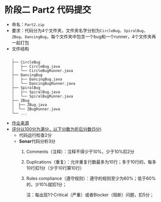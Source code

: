 # 阶段二 Part2 代码提交

 - 命名：`Part2.zip`
 - 要求：代码分为4个文件夹，文件夹名字分别为`CircleBug`、`SpiralBug`、`ZBug`、`DancingBug`，每个文件夹中包含一个bug和一个runner，4个文件夹再一起打包
 - 文件结构
    ```shell
    .
    ├── CircleBug
    │   ├── CircleBug.java
    │   └── CircleBugRunner.java
    ├── DancingBug
    │   ├── DancingBug.java
    │   └── DancingBugRunner.java
    ├── SpiralBug
    │   ├── SpiralBug.java
    │   └── SpiralBugRunner.java
    ├── ZBug
    │  ├── ZBug.java
    │  └── ZBugRunner.java
    └── ...
    ```
 - [作业来源](https://se-2018.github.io/Stage2--Part2.html#coding-exercises)
 - [评分以100分为满分，以下分数为折后分数(5分)](https://se-2018.github.io/Stage2--ReviewForm)
    - 代码运行检查2分
    - **Sonar**代码分析3分
        1. Comments（注释）：注释不得少于10%，少于10%扣2分
        2. Duplications（重复）：允许重复行数最多为10行；多于10行的，每多10行扣1分（少于10行算10行）
        3. Rules compliance（遵守规则）：遵守的规则至少为60%；低于60%的，少10%就扣1分；

            注：每出现1个Critical（严重）或者Blocker（阻断）问题，扣5分；

